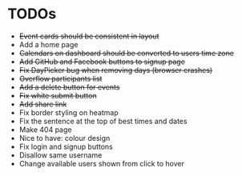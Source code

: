 # TODOs
- ~~Event cards should be consistent in layout~~
- Add a home page
- ~~Calendars on dashboard should be converted to users time zone~~
- ~~Add GitHub and Facebook buttons to signup page~~
- ~~Fix DayPicker bug when removing days (browser crashes)~~
- ~~Overflow participants list~~
- ~~Add a delete button for events~~
- ~~Fix white submit button~~
- ~~Add share link~~
- Fix border styling on heatmap
- Fix the sentence at the top of best times and dates
- Make 404 page
- Nice to have: colour design
- Fix login and signup buttons
- Disallow same username
- Change available users shown from click to hover
